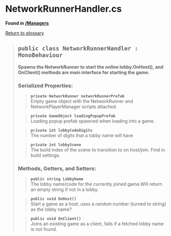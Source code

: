 # NetworkRunnerHandler.cs
**Found in [/Managers](../BALLISTIC/Assets/Scripts/Managers/NetworkRunnerHandler.cs)**

[Return to glossary](Glossary.md)


> ## `public class NetworkRunnerHandler : MonoBehaviour`
> **Spawns the NetworkRunner to start the online lobby.OnHost(), and OnClient() methods are main interface for starting the game.**
> 
> ### **Serialized Properties:**
>> **`private NetworkRunner networkRunnerPrefab`**\
>> Empty game object with the NetworkRunner and NetworkPlayerManager scripts attached.
> 
>> **`private GameObject loadingPopupPrefab`**\
>> Loading popup prefab spawned when loading into a game.
> 
>> **`private int lobbyCodeDigits`**\
>> The number of digits that a lobby name will have
> 
>> **`private int lobbyScene`**\
>> The build index of the scene to transition to on host/join. Find in build settings.
> 
> ### **Methods, Getters, and Setters:**
>> **`public string LobbyName`**\
>> The lobby name/code for the currently joined game.Will return an empty string if not in a lobby.
>> 
> 
>> **`public void OnHost()`**\
>> Start a game as a host, uses a random number (turned to string) as the lobby name?
>> 
> 
>> **`public void OnClient()`**\
>> Joins an existing game as a client, fails if a fetched lobby name is not found.
>> 
> 

